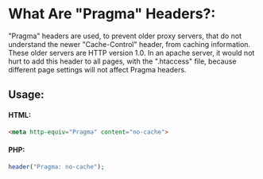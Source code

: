 # What Are "Pragma" Headers?:
"Pragma" headers are used, to prevent older proxy servers, that do not understand the newer "Cache-Control" header, from caching information. These older servers are HTTP version 1.0. In an apache server, it would not hurt to add this header to all pages, with the ".htaccess" file, because different page settings will not affect Pragma headers.

## Usage:

#### HTML:
```html
<meta http-equiv="Pragma" content="no-cache">
```

#### PHP:
```php
header("Pragma: no-cache");
```
